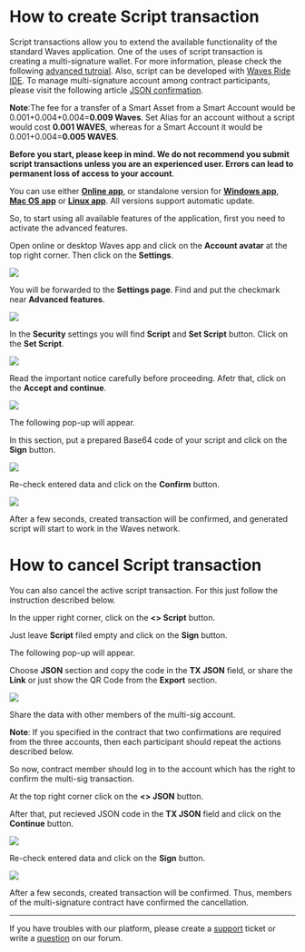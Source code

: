 # ​How to create Script transaction

Script transactions allow you to extend the available functionality of the standard Waves application. One of the uses of script transaction is creating a multi-signature wallet. For more information, please check the following [advanced tutroial](https://docs.wavesplatform.com/en/smart-contracts/video-tutorials/creating-multisignature-account-via-waves-client.html).
Also, script can be developed with [Waves Ride IDE](https://ide.wavesplatform.com/). To manage multi-signature account among contract participants, please visit the following article [JSON confirmation](/waves-client/advanced_features/json_confirmation.md).

**Note**:The fee for a transfer of a Smart Asset from a Smart Account would be 0.001+0.004+0.004=**0.009 Waves**.
Set Alias for an account without a script would cost **0.001 WAVES**, whereas for a Smart Account it would be 0.001+0.004=**0.005 WAVES**.

**Before you start, please keep in mind. We do not recommend you submit script transactions unless you are an experienced user. Errors can lead to permanent loss of access to your account**.

You can use either [**Online app**](https://dex.wavesplatform.com), or standalone version for [**Windows app**](https://wavesplatform.com/files/WavesDEX-win.zip), [**Mac OS app**](https://wavesplatform.com/files/WavesDEX-mac.dmg) or [**Linux app**](https://wavesplatform.com/files/WavesDEX-linux.deb). All versions support automatic update.

So, to start using all available features of the application, first you need to activate the advanced features.

Open online or desktop Waves app and click on the **Account avatar** at the top right corner. Then click on the **Settings**.

![](/_assets/advanced_features_001.png)

You will be forwarded to the **Settings page**. Find and put the checkmark near **Advanced features**.

![](/_assets/advanced_features_01.png)

In the **Security** settings you will find **Script** and **Set Script** button. Click on the **Set Script**.

![](/_assets/advanced_features_03.1.png)

Read the important notice carefully before proceeding. Afetr that, click on the **Accept and continue**.

![](/_assets/advanced_features_03.2.png)

The following pop-up will appear.

In this section, put a prepared Base64 code of your script and click on the **Sign** button.

![](/_assets/advanced_features_03.png)

Re-check entered data and click on the **Confirm** button.

![](/_assets/advanced_features_04.png)

After a few seconds, created transaction will be confirmed, and generated script will start to work in the Waves network.

# How to cancel Script transaction

You can also cancel the active script transaction. For this just follow the instruction described below.

In the upper right corner, click on the **<> Script** button.

Just leave **Script** filed empty and click on the **Sign** button.

The following pop-up will appear.

Choose **JSON** section and copy the code in the **TX JSON** field, or share the **Link** or just show the QR Code from the **Export** section.

![](/_assets/advanced_features_05.png)

Share the data with other members of the multi-sig account.

**Note**: If you specified in the contract that two confirmations are required from the three accounts, then each participant should repeat the actions described below.

So now, contract member should log in to the account which has the right to confirm the multi-sig transaction.

At the top right corner click on the **<> JSON** button.

After that, put recieved JSON code in the **TX JSON** field and click on the **Continue** button.

![](/_assets/advanced_features_06.png)

Re-check entered data and click on the **Sign** button.

![](/_assets/advanced_features_07.png)

After a few seconds, created transaction will be confirmed. Thus, members of the multi-signature contract have confirmed the cancellation.
___

If you have troubles with our platform, please create a [support](https://support.wavesplatform.com/) ticket or write a [question](https://forum.wavesplatform.com/) on our forum.
